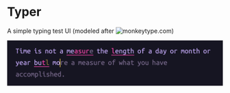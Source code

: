 # Typer

A simple typing test UI (modeled after ![monkeytype.com](https://monkeytype.com/))
 
![](example.png)
